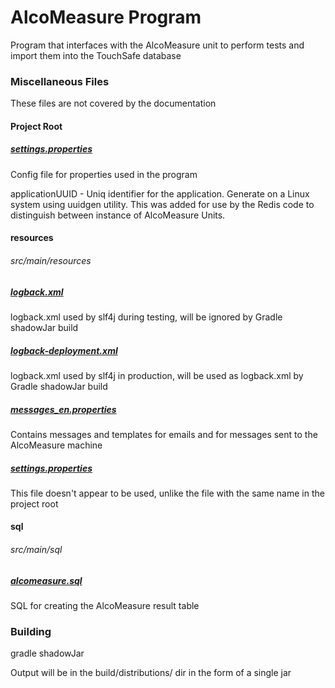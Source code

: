 # AlcoMeasure Program

Program that interfaces with the AlcoMeasure unit to perform tests and import them into the TouchSafe database


### Miscellaneous Files
These files are not covered by the documentation

#### Project Root

##### [settings.properties](settings.properties)

Config file for properties used in the program

applicationUUID - Uniq identifier for the application. Generate on a Linux system using uuidgen utility. This was added
for use by the Redis code to distinguish between instance of AlcoMeasure Units.

#### resources
###### src/main/resources

##### [logback.xml](src/main/resources/logback.xml)

logback.xml used by slf4j during testing, will be ignored by Gradle shadowJar build

##### [logback-deployment.xml](src/main/resources/logback-deployment.xml)

logback.xml used by slf4j in production, will be used as logback.xml by Gradle shadowJar build

##### [messages_en.properties](src/main/resources/messages_en.properties)

Contains messages and templates for emails and for messages sent to the AlcoMeasure machine

##### [settings.properties](src/main/resources/settings.properties)

This file doesn't appear to be used, unlike the file with the same name in the project root

#### sql
###### src/main/sql

##### [alcomeasure.sql](src/main/sql/alcomeasure.sql)

SQL for creating the AlcoMeasure result table

### Building

gradle shadowJar

Output will be in the build/distributions/ dir in the form of a single jar

 